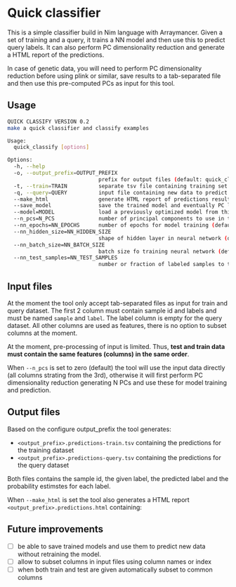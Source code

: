 # Quick classifier

This is a simple classifier build in Nim language with Arraymancer. Given a set of training and a query, it trains a NN model and then use this to predict query labels. It can also perform PC dimensionality reduction and generate a HTML report of the predictions.

In case of genetic data, you will need to perform PC dimensionality reduction before using plink or similar, save results to a tab-separated file and then use this pre-computed PCs as input for this tool.

## Usage

```bash
QUICK CLASSIFY VERSION 0.2
make a quick classifier and classify examples

Usage:
  quick_classify [options] 

Options:
  -h, --help
  -o, --output_prefix=OUTPUT_PREFIX
                             prefix for output files (default: quick_classify)
  -t, --train=TRAIN          separate tsv file containing training set
  -q, --query=QUERY          input file containing new data to predict
  --make_html                generate HTML report of predictions results. Not suggested with N dimensions is > 20
  --save_model               save the trained model and eventually PC loadings for future use
  --model=MODEL              load a previously optimized model from this file (default: )
  --n_pcs=N_PCS              number of principal components to use in the reduced dataset (default: 0)
  --nn_epochs=NN_EPOCHS      number of epochs for model training (default: 10000)
  --nn_hidden_size=NN_HIDDEN_SIZE
                             shape of hidden layer in neural network (default: 16)
  --nn_batch_size=NN_BATCH_SIZE
                             batch size fo training neural network (default: 32)
  --nn_test_samples=NN_TEST_SAMPLES
                             number or fraction of labeled samples to test for NN convergence (default: 100)
```

## Input files

At the moment the tool only accept tab-separated files as input for train and query dataset. The first 2 column must contain sample id and labels and must be named `sample` and `label`. The label column is empty for the query dataset. All other columns are used as features, there is no option to subset columns at the moment.

At the moment, pre-processing of input is limited. Thus, **test and train data must contain the same features (columns) in the same order**.

When `--n_pcs` is set to zero (default) the tool will use the input data directly (all columns strating from the 3rd), otherwise it will first perform PC dimensionality reduction generating N PCs and use these for model training and prediction.

## Output files

Based on the configure output_prefix the tool generates:

- `<output_prefix>.predictions-train.tsv` containing the predictions for the training dataset
- `<output_prefix>.predictions-query.tsv` containing the predictions for the query dataset

Both files contains the sample id, the given label, the predicted label and the probability estimstes for each label.

When `--make_html` is set the tool also generates a HTML report `<output_prefix>.predictions.html` containing:

## Future improvements

- [ ] be able to save trained models and use them to predict new data without retraining the model.
- [ ] allow to subset columns in input files using column names or index
- [ ] when both train and test are given automatically subset to common columns

